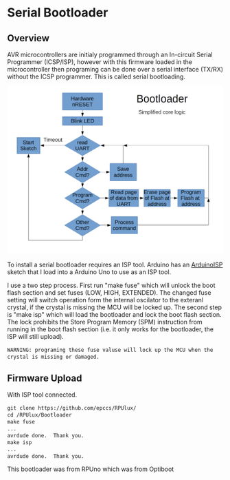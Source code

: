 # Serial Bootloader

## Overview

AVR microcontrollers are initialy programmed through an In-circuit Serial Programmer (ICSP/ISP), however with this firmware loaded in the microcontroller then programing can be done over a serial interface (TX/RX) without the ICSP programmer. This is called serial bootloading. 

![Simplified Core Logic](https://raw.githubusercontent.com/epccs/RPUno/master/Bootloader/SimplifiedCoreLogic.png "Simplified Core Logic")

To install a serial bootloader requires an ISP tool. Arduino has an [ArduinoISP] sketch that I load into a Arduino Uno to use as an ISP tool.

[ArduinoISP]: https://github.com/arduino/Arduino/blob/master/build/shared/examples/11.ArduinoISP/ArduinoISP/ArduinoISP.ino

I use a two step process. First run "make fuse" which will unlock the boot flash section and set fuses (LOW, HIGH, EXTENDED). The changed fuse setting will switch operation form the internal oscilator to the exteranl crystal, if the crystal is missing the MCU will be locked up. The second step is "make isp" which will load the bootloader and lock the boot flash section. The lock prohibits the Store Program Memory (SPM) instruction from running in the boot flash section (i.e. it only works for the bootloader, the ISP will still upload). 

    WARNING: programing these fuse valuse will lock up the MCU when the crystal is missing or damaged.


## Firmware Upload

With ISP tool connected.

``` 
git clone https://github.com/epccs/RPUlux/
cd /RPUlux/Bootloader
make fuse
...
avrdude done.  Thank you.
make isp
...
avrdude done.  Thank you.
``` 

This bootloader was from RPUno which was from Optiboot
